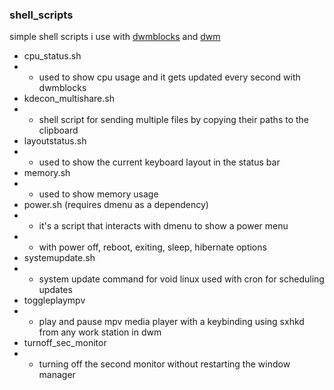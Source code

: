 ### shell_scripts
simple shell scripts i use with [dwmblocks](https://github.com/torrinfail/dwmblocks) and [dwm](https://github.com/karimhussein1/dwm)
- cpu_status.sh
- - used to show cpu usage and it gets updated every second with dwmblocks
- kdecon_multishare.sh
- - shell script for sending multiple files by copying their paths to the clipboard
- layoutstatus.sh
- - used to show the current keyboard layout in the status bar
- memory.sh
- - used to show memory usage
- power.sh (requires dmenu as a dependency)
- - it's a script that interacts with dmenu to show a power menu 
- - with power off, reboot, exiting, sleep, hibernate options
- systemupdate.sh
- - system update command for void linux used with cron for scheduling updates
- toggleplaympv
- - play and pause mpv media player with a keybinding using sxhkd from any work station in dwm
- turnoff_sec_monitor
- - turning off the second monitor without restarting the window manager
